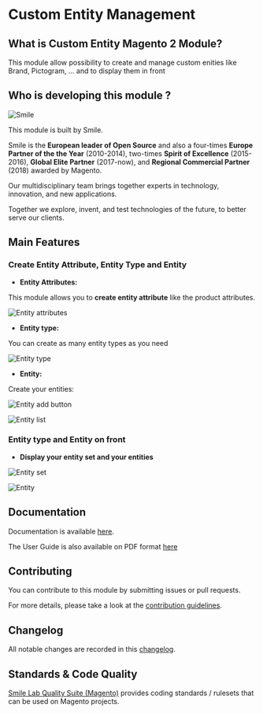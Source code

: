 Custom Entity Management
========================

## What is Custom Entity Magento 2 Module?

This module allow possibility to create and manage custom enities like Brand, Pictogram, ... and  to display them in front  

## Who is developing this module ? 

![Smile](doc/static/smile.png)

This module is built by Smile. 

Smile is the **European leader of Open Source** and also a four-times **Europe Partner of the the Year** (2010-2014), two-times **Spirit of Excellence** (2015-2016), **Global Elite Partner** (2017-now), and **Regional Commercial Partner** (2018) awarded by Magento.

Our multidisciplinary team brings together experts in technology, innovation, and new applications.

Together we explore, invent, and test technologies of the future, to better serve our clients.

## Main Features

### Create Entity Attribute, Entity Type and Entity

* **Entity Attributes:**

This module allows you to **create entity attribute** like the product attributes.

![Entity attributes](./doc/static/entity_attribute_list.png)

* **Entity type:**

You can create as many entity types as you need

![Entity type](./doc/static/entity_type_list.png)

* **Entity:**

Create your entities:

![Entity add button](./doc/static/entity_list_new_button.png)

![Entity list](./doc/static/entity_list.png)

### Entity type and Entity on front

* **Display your entity set and your entities**

![Entity set](./doc/static/front_entity_set.png)

![Entity](./doc/static/front_entity.png)

## Documentation

Documentation is available [here](https://github.com/Smile-SA/magento2-module-custom-entity/wiki).

The User Guide is also available on PDF format [here](https://github.com/Smile-SA/magento2-module-custom-entity/wiki/static/UserGuide.pdf)

## Contributing

You can contribute to this module by submitting issues or pull requests.

For more details, please take a look at the [contribution guidelines](CONTRIBUTING.md).

## Changelog

All notable changes are recorded in this [changelog](CHANGELOG.md).

## Standards & Code Quality

[Smile Lab Quality Suite (Magento)](https://github.com/Smile-SA/magento2-smilelab-quality-suite/) provides coding standards / rulesets that can be used on Magento projects.
